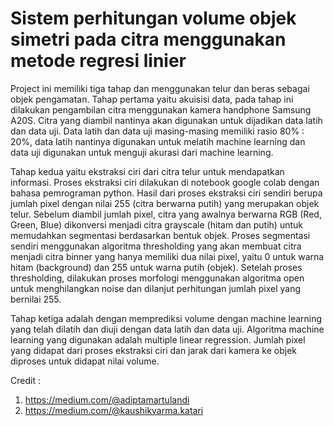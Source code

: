 # Sistem perhitungan volume objek simetri pada citra menggunakan metode regresi linier

Project ini memiliki tiga tahap dan menggunakan telur dan beras sebagai objek pengamatan. Tahap pertama yaitu akuisisi data, pada tahap ini dilakukan pengambilan citra menggunakan kamera handphone Samsung A20S. Citra yang diambil nantinya akan digunakan untuk dijadikan data latih dan data uji. Data latih dan data uji masing-masing memiliki rasio 80% : 20%, data latih nantinya digunakan untuk melatih machine learning dan data uji digunakan untuk menguji akurasi dari machine learning. 

Tahap kedua yaitu ekstraksi ciri dari citra telur untuk mendapatkan informasi. Proses ekstraksi ciri dilakukan di notebook google colab dengan bahasa pemrograman python. Hasil dari proses ekstraksi ciri sendiri berupa jumlah pixel dengan nilai 255 (citra berwarna putih) yang merupakan objek telur. Sebelum diambil jumlah pixel, citra yang awalnya berwarna RGB (Red, Green, Blue) dikonversi menjadi citra grayscale (hitam dan putih) untuk memudahkan segmentasi berdasarkan bentuk objek. Proses segmentasi sendiri menggunakan algoritma thresholding yang akan membuat citra menjadi citra binner yang hanya memiliki dua nilai pixel, yaitu 0 untuk warna hitam (background) dan 255 untuk warna putih (objek). Setelah proses thresholding, dilakukan proses morfologi menggunakan algoritma open untuk menghilangkan noise dan dilanjut perhitungan jumlah pixel yang bernilai 255.

Tahap ketiga adalah dengan memprediksi volume dengan machine learning yang telah dilatih dan diuji dengan data latih dan data uji. Algoritma machine learning yang digunakan adalah multiple linear regression. Jumlah pixel yang didapat dari proses ekstraksi ciri dan jarak dari kamera ke objek diproses untuk didapat nilai volume.

Credit : 

1. https://medium.com/@adiptamartulandi
2. https://medium.com/@kaushikvarma.katari
